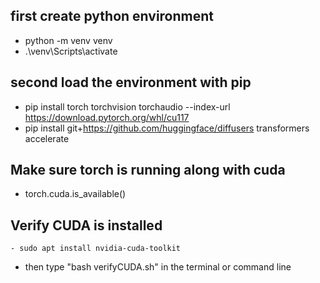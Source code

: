 ## first create python environment
- python -m venv venv
- .\venv\Scripts\activate


## second load the environment with pip
- pip install torch torchvision torchaudio --index-url https://download.pytorch.org/whl/cu117
- pip install git+https://github.com/huggingface/diffusers transformers accelerate

## Make sure torch is running along with cuda
- torch.cuda.is_available()

## Verify CUDA is installed
    - sudo apt install nvidia-cuda-toolkit
 - then type "bash verifyCUDA.sh" in the terminal or command line